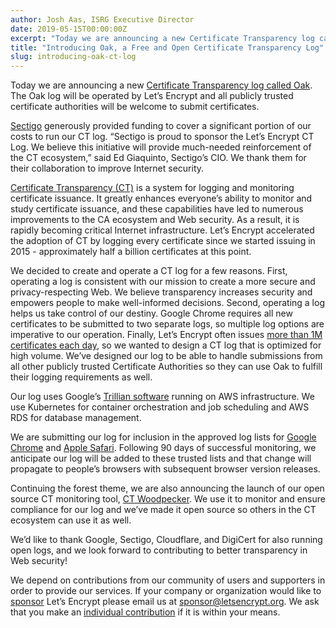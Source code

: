 ```yaml
---
author: Josh Aas, ISRG Executive Director
date: 2019-05-15T00:00:00Z
excerpt: "Today we are announcing a new Certificate Transparency log called Oak."
title: "Introducing Oak, a Free and Open Certificate Transparency Log"
slug: introducing-oak-ct-log
---
```


Today we are announcing a new [Certificate Transparency log called Oak](https://letsencrypt.org/docs/ct-logs). The Oak log will be operated by Let’s Encrypt and all publicly trusted certificate authorities will be welcome to submit certificates.  

[Sectigo](https://sectigo.com/) generously provided funding to cover a significant portion of our costs to run our CT log. “Sectigo is proud to sponsor the Let’s Encrypt CT Log.  We believe this initiative will provide much-needed reinforcement of the CT ecosystem,” said Ed Giaquinto, Sectigo’s CIO. We thank them for their collaboration to improve Internet security.


[Certificate Transparency (CT)](https://www.certificate-transparency.org/what-is-ct) is a system for logging and monitoring certificate issuance. It greatly enhances everyone’s ability to monitor and study certificate issuance, and these capabilities have led to numerous improvements to the CA ecosystem and Web security. As a result, it is rapidly becoming critical Internet infrastructure. Let’s Encrypt accelerated the adoption of CT by logging every certificate since we started issuing in 2015 - approximately half a billion certificates at this point. 

We decided to create and operate a CT log for a few reasons. First, operating a log is consistent with our mission to create a more secure and privacy-respecting Web. We believe transparency increases security and empowers people to make well-informed decisions. Second, operating a log helps us take control of our destiny. Google Chrome requires all new certificates to be submitted to two separate logs, so multiple log options are imperative to our operation. Finally, Let’s Encrypt often issues [more than 1M certificates each day](https://letsencrypt.org/stats/), so we wanted to design a CT log that is optimized for high volume. We’ve designed our log to be able to handle submissions from all other publicly trusted Certificate Authorities so they can use Oak to fulfill their logging requirements as well. 

Our log uses Google’s [Trillian software](https://github.com/google/trillian/) running on AWS infrastructure. We use Kubernetes for container orchestration and job scheduling and AWS RDS for database management.

We are submitting our log for inclusion in the approved log lists for [Google Chrome](https://cs.chromium.org/chromium/src/components/certificate_transparency/data/log_list.json) and [Apple Safari](https://valid.apple.com/ct/log_list/current_log_list.json). Following 90 days of successful monitoring, we anticipate our log will be added to these trusted lists and that change will propagate to people’s browsers with subsequent browser version releases.  

Continuing the forest theme, we are also announcing the launch of our open source CT monitoring tool, [CT Woodpecker](https://github.com/letsencrypt/ct-woodpecker). We use it to monitor and ensure compliance for our log and we’ve made it open source so others in the CT ecosystem can use it as well.

We’d like to thank Google, Sectigo, Cloudflare, and DigiCert for also running open logs, and we look forward to contributing to better transparency in Web security! 

We depend on contributions from our community of users and supporters in order to provide our services. If your company or organization would like to [sponsor](https://letsencrypt.org/become-a-sponsor/) Let’s Encrypt please email us at [sponsor@letsencrypt.org](mailto:sponsor@letsencrypt.org). We ask that you make an [individual contribution](https://letsencrypt.org/donate/) if it is within your means.
